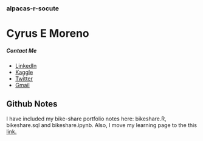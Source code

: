 ### alpacas-r-socute
# Cyrus E Moreno
##### Contact Me
- [LinkedIn](https://www.linkedin.com/in/cyrusemoreno/)
- [Kaggle](https://www.kaggle.com/cyrusmoreno)
- [Twitter](https://twitter.com/CyrusEMoreno)
- [Gmail](mailto:cyrusthegreatmoreno@gmail.com)

## Github Notes
I have included my bike-share portfolio notes here: bikeshare.R, bikeshare.sql and bikeshare.ipynb. Also, I move my learning page to the this [link.](/learning.md)
